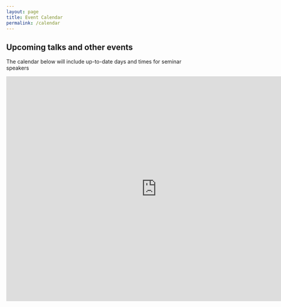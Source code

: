 ```yaml
---
layout: page
title: Event Calendar
permalink: /calendar
---
```


## Upcoming talks and other events
The calendar below will include up-to-date days and times for seminar speakers

<iframe src="https://calendar.google.com/calendar/embed?src=qapfhm1mdfj97kgqll912ketkc%40group.calendar.google.com&ctz=America%2FLos_Angeles" style="border: 0" width="800" height="600" frameborder="0" scrolling="no"></iframe>


